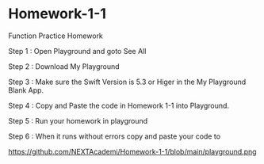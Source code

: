 # Homework-1-1
Function Practice Homework

Step 1 : Open Playground and goto See All

Step 2 : Download My Playground

Step 3 : Make sure the Swift Version is 5.3 or Higer in the My Playground Blank App.

Step 4 : Copy and Paste the code in Homework 1-1 into Playground.

Step 5 : Run your homework in playground 

Step 6 : When it runs without errors copy and paste your code to 

https://github.com/NEXTAcademi/Homework-1-1/blob/main/playground.png
